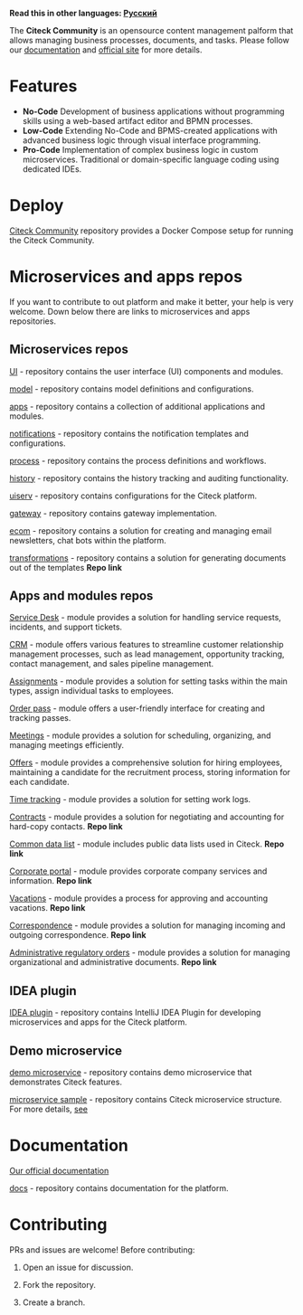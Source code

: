 **Read this in other languages: [Русский](README.MD)**

The **Citeck Community** is an opensource content management palform that allows managing business processes, documents, and tasks.
Please follow our [documentation](https://citeck-ecos.readthedocs.io/) and [official site](https://www.citeck.ru/) for more details.

# Features

* **No-Code** Development of business applications without programming skills using a web-based artifact editor and BPMN processes.
* **Low-Code** Extending No-Code and BPMS-created applications with advanced business logic through visual interface programming.
* **Pro-Code** Implementation of complex business logic in custom microservices. Traditional or domain-specific language coding using dedicated IDEs.

# Deploy

[Citeck Community](https://github.com/Citeck/citeck-community) repository provides a Docker Compose setup for running the Citeck Community.

# Microservices and apps repos

If you want to contribute to out platform and make it better, your help is very welcome. Down below there are links to microservices and apps repositories.

## Microservices repos

[UI](https://github.com/Citeck/ecos-ui) - repository contains the user interface (UI) components and modules.

[model](https://github.com/Citeck/ecos-model) - repository contains model definitions and configurations.

[apps](https://github.com/Citeck/ecos-apps) - repository contains a collection of additional applications and modules.

[notifications](https://github.com/Citeck/ecos-notifications) - repository contains the notification templates and configurations.

[process](https://github.com/Citeck/ecos-process) - repository contains the process definitions and workflows.

[history](https://github.com/Citeck/ecos-history) - repository contains the history tracking and auditing functionality.

[uiserv](https://github.com/Citeck/ecos-uiserv) - repository contains configurations for the Citeck platform.

[gateway](https://github.com/Citeck/ecos-gateway) - repository contains gateway implementation.

[ecom](https://github.com/Citeck/ecos-ecom) - repository contains a solution for creating and managing email newsletters, chat bots within the platform.

[transformations]() - repository contains a solution for generating documents out of the templates **Repo link**

## Apps and modules repos

[Service Desk](https://github.com/Citeck/ecos-service-desk) - module provides a solution for handling service requests, incidents, and support tickets. 

[CRM](https://github.com/Citeck/ecos-crm) - module offers various features to streamline customer relationship management processes, such as lead management, opportunity tracking, contact management, and sales pipeline management.

[Assignments](https://github.com/Citeck/ecos-assignments) - module provides a solution for setting tasks within the main types, assign individual tasks to employees.

[Order pass](https://github.com/Citeck/ecos-order-pass) - module offers a user-friendly interface for creating and tracking passes. 

[Meetings](https://github.com/Citeck/ecos-meetings) - module provides a  solution for scheduling, organizing, and managing meetings efficiently. 

[Offers](https://github.com/Citeck/ecos-offers) - module provides a comprehensive solution for hiring employees, maintaining a candidate for the recruitment process, storing information for each candidate.

[Time tracking](https://github.com/Citeck/ecos-time-tracking) - module provides a solution for setting work logs.

[Contracts]() - module provides a solution for negotiating and accounting for hard-copy contacts. **Repo link**

[Common data list]() - module includes public data lists used in Citeck. **Repo link**

[Corporate portal]() - module provides corporate company services and information. **Repo link**

[Vacations]() - module provides a process for approving and accounting vacations. **Repo link**

[Correspondence]() - module provides a solution for managing incoming and outgoing correspondence. **Repo link**

[Administrative regulatory orders]() - module provides a solution for managing organizational and administrative documents. **Repo link**

## IDEA plugin

[IDEA plugin](https://github.com/Citeck/ecos-idea-plugin) - repository contains IntelliJ IDEA Plugin for developing microservices and apps for the Citeck platform.
	
## Demo microservice

[demo microservice](https://github.com/Citeck/ecos-demo-app) - repository contains demo microservice that demonstrates Citeck features.

[microservice sample](https://github.com/Citeck/ecos-webapp-sample/tree/main/minimal-sample) - repository contains Citeck microservice structure. For more details, [see](https://citeck-ecos.readthedocs.io/ru/latest/general/Microservices/new_microservice.html)
		
# Documentation

[Our official documentation](https://citeck-ecos.readthedocs.io/)

[docs](https://github.com/Citeck/ecos-docs) - repository contains documentation for the platform.

# Contributing

PRs and issues are welcome! Before contributing:

1. Open an issue for discussion.

2. Fork the repository.

3. Create a branch.
